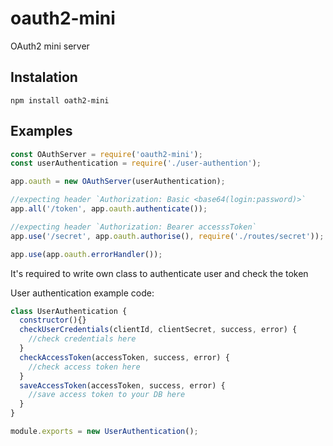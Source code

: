 # oauth2-mini

OAuth2 mini server

## Instalation
`npm install oath2-mini`


## Examples
```javascript
const OAuthServer = require('oauth2-mini');
const userAuthentication = require('./user-authention');

app.oauth = new OAuthServer(userAuthentication);

//expecting header `Authorization: Basic <base64(login:password)>`
app.all('/token', app.oauth.authenticate());

//expecting header `Authorization: Bearer accesssToken`
app.use('/secret', app.oauth.authorise(), require('./routes/secret'));

app.use(app.oauth.errorHandler());

```

It's required to write own class to authenticate user and check the token

User authentication example code:
```javascript
class UserAuthentication {
  constructor(){}
  checkUserCredentials(clientId, clientSecret, success, error) {
    //check credentials here
  }
  checkAccessToken(accessToken, success, error) {
    //check access token here
  }
  saveAccessToken(accessToken, success, error) {
    //save access token to your DB here
  }
}

module.exports = new UserAuthentication();
```
